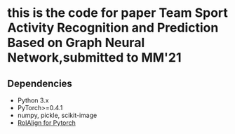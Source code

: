# this is the code for paper Team Sport Activity Recognition and Prediction Based on Graph Neural Network,submitted to MM'21

## Dependencies
* Python 3.x
* PyTorch>=0.4.1
* numpy, pickle, scikit-image
* [RoIAlign for Pytorch](https://github.com/longcw/RoIAlign.pytorch)
